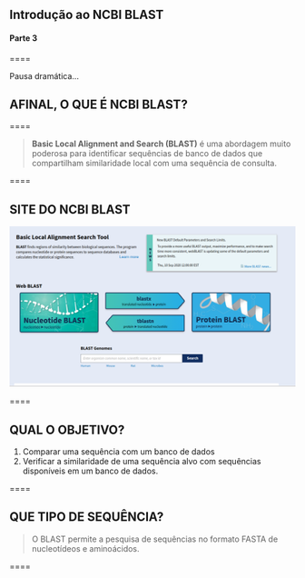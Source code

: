 <!-- .slide: data-background="img/motivation.jpg" -->

## Introdução ao NCBI BLAST
#### Parte 3

====

Pausa dramática...

## AFINAL, O QUE É NCBI BLAST?

====

> **Basic Local Alignment and Search (BLAST)** é uma abordagem muito poderosa para identificar sequências de banco de dados que compartilham similaridade local com uma sequência de consulta.

====

## SITE DO NCBI BLAST

![avatar][avatar]

[avatar]: ../shared/img/13.png

====

## QUAL O OBJETIVO?

1. Comparar uma sequência com um banco de dados
2. Verificar a similaridade de uma sequência alvo com sequências disponíveis em um banco de dados.

====

## QUE TIPO DE SEQUÊNCIA?

> O BLAST permite a pesquisa de sequências no formato FASTA de nucleotídeos e aminoácidos.

====
